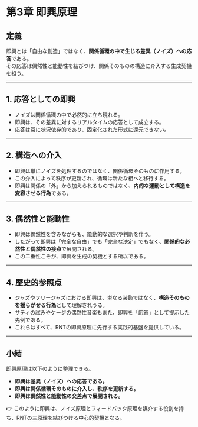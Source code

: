 # 第3章 即興原理

## 定義
即興とは「自由な創造」ではなく、**関係循環の中で生じる差異（ノイズ）への応答**である。  
その応答は偶然性と能動性を結びつけ、関係そのものの構造に介入する生成契機を担う。  

---

## 1. 応答としての即興
- ノイズは関係循環の中で必然的に立ち現れる。  
- 即興は、その差異に対するリアルタイムの応答として成立する。  
- 応答は常に状況依存的であり、固定化された形式に還元できない。  

---

## 2. 構造への介入
- 即興は単にノイズを処理するのではなく、関係循環そのものに作用する。  
- この介入によって秩序が更新され、循環は新たな相へと移行する。  
- 即興は関係の「外」から加えられるものではなく、**内的な運動として構造を変容させる行為**である。  

---

## 3. 偶然性と能動性
- 即興は偶然性を含みながらも、能動的な選択や判断を伴う。  
- したがって即興は「完全な自由」でも「完全な決定」でもなく、**関係的な必然性と偶然性の接点**で展開される。  
- この二重性こそが、即興を生成の契機とする所以である。  

---

## 4. 歴史的参照点
- ジャズやフリージャズにおける即興は、単なる装飾ではなく、**構造そのものを揺らがせる行為**として理解されうる。  
- サティの試みやケージの偶然性音楽もまた、即興を「応答」として提示した先例である。  
- これらはすべて、RNTの即興原理に先行する実践的基盤を提供している。  

---

## 小結
即興原理は以下のように整理できる。  

- **即興は差異（ノイズ）への応答である。**  
- **即興は関係循環そのものに介入し、秩序を更新する。**  
- **即興は偶然性と能動性の交差点で展開される。**  

👉 このように即興は、ノイズ原理とフィードバック原理を媒介する役割を持ち、RNTの三原理を結びつける中心的契機となる。  
